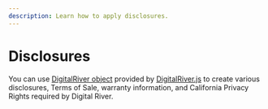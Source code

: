 ```yaml
---
description: Learn how to apply disclosures.
---
```


# Disclosures

You can use [DigitalRiver object](../../../general-resources/reference/digitalriver-object.md) provided by [DigitalRiver.js](../../../payments/payments-solutions/digitalriver.js/) to create various disclosures, Terms of Sale, warranty information, and California Privacy Rights required by Digital River.
